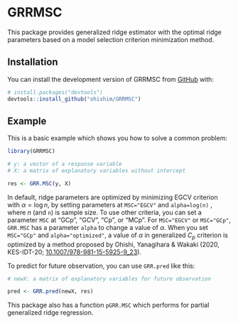 
<!-- README.md is generated from README.Rmd. Please edit that file -->

# GRRMSC

<!-- badges: start -->
<!-- badges: end -->

This package provides generalized ridge estimator with the optimal ridge
parameters based on a model selection criterion minimization method.

## Installation

You can install the development version of GRRMSC from
[GitHub](https://github.com/) with:

``` r
# install.packages("devtools")
devtools::install_github("ohishim/GRRMSC")
```

## Example

This is a basic example which shows you how to solve a common problem:

``` r
library(GRRMSC)

# y: a vector of a response variable
# X: a matrix of explanatory variables without intercept

res <- GRR.MSC(y, X)
```

In default, ridge parameters are optimized by minimizing EGCV criterion
with *α* = log *n*, by setting parameters at `MSC="EGCV"` and
`alpha=log(n)` , where *n* (and `n`) is sample size. To use other
criteria, you can set a parameter `MSC` at “GCp”, “GCV”, “Cp”, or “MCp”.
For `MSC="EGCV"` or `MSC="GCp"`, `GRR.MSC` has a parameter `alpha` to
change a value of *α*. When you set `MSC="GCp"` and `alpha="optimized"`,
a value of *α* in generalized *C*<sub>*p*</sub> criterion is optimized
by a method proposed by Ohishi, Yanagihara & Wakaki (2020, KES-IDT-20;
[10.1007/978-981-15-5925-9\_23](https://doi.org/10.1007/978-981-15-5925-9_23)).

To predict for future observation, you can use `GRR.pred` like this:

``` r
# newX: a matrix of explanatory variables for future observation

pred <- GRR.pred(newX, res)
```

This package also has a function `pGRR.MSC` which performs for partial
generalized ridge regression.

